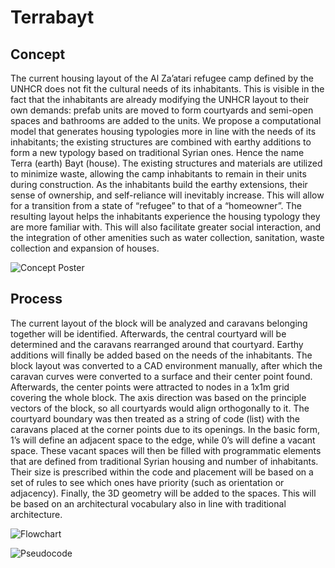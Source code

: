 # Terrabayt
## Concept
The current housing layout of the Al Za’atari refugee camp defined by the UNHCR does not fit the cultural needs of its inhabitants. This is visible in the fact that the inhabitants are already modifying the UNHCR layout to their own demands: prefab units are moved to form courtyards and semi-open spaces and bathrooms are added to the units.  We propose a computational model that generates housing typologies more in line with the needs of its inhabitants; the existing structures are combined with earthy additions to form a new typology based on traditional Syrian ones. Hence the name Terra (earth) Bayt (house).
The existing structures and materials are utilized to minimize waste, allowing the camp inhabitants to remain in their units during construction. As the inhabitants build the earthy extensions, their sense of ownership, and self-reliance will inevitably increase. This will allow for a transition from a state of “refugee” to that of a “homeowner”.
	 The resulting layout helps the inhabitants  experience the housing typology they are more familiar with. This will also facilitate greater social interaction, and the integration of other amenities such as water collection, sanitation, waste collection and expansion of houses.	 

![Concept Poster](https://gitlab.com/OFFSHIFT/Earthy/blob/Terrabayt/Assignment2_2018_Forming/poster1_copy.jpg "Concept Poster")

## Process
The current layout of the block will be analyzed and caravans belonging together will be identified. Afterwards, the central courtyard will be determined and the caravans rearranged around that courtyard. Earthy additions will finally be added based on the needs of the inhabitants.
The block layout was converted to a CAD environment manually, after which the caravan curves were converted to a  surface and their center point found. Afterwards, the center points were attracted to nodes in a 1x1m grid covering the whole block. The axis direction was based on the principle vectors of the block, so all courtyards would align orthogonally to it. The courtyard boundary was then treated as a string of code (list) with the caravans placed at the corner points due to its openings. In the basic form, 1’s will define an adjacent space to the edge, while 0’s will define a vacant space. These vacant spaces will then be filled with programmatic elements that are defined from traditional Syrian housing and number of inhabitants. Their size is prescribed within the code and placement will be based on a set of rules to see which ones have priority (such as orientation or adjacency). Finally, the 3D geometry will be added to the spaces. This will be based on an architectural vocabulary also in line with traditional architecture.

![Flowchart](https://gitlab.com/OFFSHIFT/Earthy/blob/Terrabayt/Assignment2_2018_Forming/A2_design_flowchart.jpg "Flowchart")

![Pseudocode](https://gitlab.com/OFFSHIFT/Earthy/blob/Terrabayt/Assignment2_2018_Forming/Pseudocode.jpg "Pseudocode")